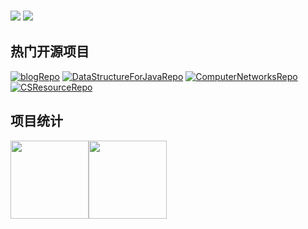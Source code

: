 
### ![](https://visitor-badge.glitch.me/badge?page_id=shaoxiongdu.readme) ![](http://antzuhl.cn:4000/get/@shaoxiongdu.readme)
## 热门开源项目

[![blogRepo](https://github-readme-stats.vercel.app/api/pin/?username=shaoxiongdu&repo=blog&theme=flag-india)](https://github.com/shaoxiongdu/blog)
[![DataStructureForJavaRepo](https://github-readme-stats.vercel.app/api/pin/?username=shaoxiongdu&repo=DataStructureForJava&theme=solarized-light)](https://github.com/shaoxiongdu/DataStructureForJava)
[![ComputerNetworksRepo](https://github-readme-stats.vercel.app/api/pin/?username=shaoxiongdu&repo=CompoterNetworks&theme=buefy)](https://github.com/shaoxiongdu/CompoterNetworks)
[![CSResourceRepo](https://github-readme-stats.vercel.app/api/pin/?username=shaoxiongdu&repo=CSResource&theme=vue)](https://github.com/shaoxiongdu/CSResource)

## 项目统计

<img height="125px" src="https://github-readme-stats.vercel.app/api?username=shaoxiongdu&cache_seconds=1800&hide_border=false&hide_title=true&show_icons=true&include_all_commits=true&count_private=true&line_height=23&line_hight=30&bg_color=0,EC6C6C,FFD479,FFFC79,73FA79&theme=graywhite&locale=cn" /><img height="125px" src="https://github-readme-stats.vercel.app/api/top-langs/?username=shaoxiongdu&exclude_repo =blog&hide_title=true&hide_border=false&line_height=23&bg_color=0,EC6C6C,FFD479,FFFC79,73FA79&theme=graywhite&layout=compact&locale=cn" />
